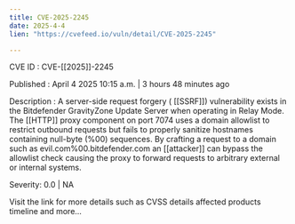 ```yaml
---
title: CVE-2025-2245
date: 2025-4-4
lien: "https://cvefeed.io/vuln/detail/CVE-2025-2245"

---
```


CVE ID : CVE-[[2025]]-2245

Published :  April 4
2025
10:15 a.m. | 3 hours
48 minutes ago

Description : A server-side request forgery ( [[SSRF]]) vulnerability exists in the Bitdefender GravityZone Update Server when operating in Relay Mode. The  [[HTTP]] proxy component on port 7074 uses a domain allowlist to restrict outbound requests
but fails to properly sanitize hostnames containing null-byte (%00) sequences. By crafting a request to a domain such as evil.com%00.bitdefender.com
an  [[attacker]] can bypass the allowlist check
causing the proxy to forward requests to arbitrary external or internal systems.

Severity: 0.0 | NA

Visit the link for more details
such as CVSS details
affected products
timeline
and more...
